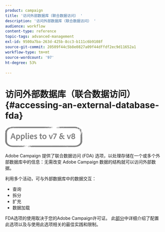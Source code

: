 ```yaml
---
product: campaign
title: '访问外部数据库（联合数据访问） '
description: '访问外部数据库（联合数据访问） '
audience: workflow
content-type: reference
topic-tags: advanced-management
exl-id: 9500a7ba-263d-425b-8cc3-b111c6b9108f
source-git-commit: 20509f44c5b8e0827a09f44dffdf2ec9d11652a1
workflow-type: tm+mt
source-wordcount: '97'
ht-degree: 53%

---
```


# 访问外部数据库（联合数据访问） {#accessing-an-external-database-fda}

![](../../assets/common.svg)

Adobe Campaign 提供了联合数据访问 (FDA) 选项，以处理存储在一个或多个外部数据库中的信息：无需改变 Adobe Campaign 数据的结构就可以访问外部数据。

利用多个活动，可与外部数据库中的数据交互：

* 查询
* 拆分
* 扩充
* 数据加载

FDA选项的使用取决于您的Adobe Campaign许可证。 此[部分](../../installation/using/about-fda.md)中详细介绍了配置此选项以及与使用此选项相关的最佳实践和限制。
